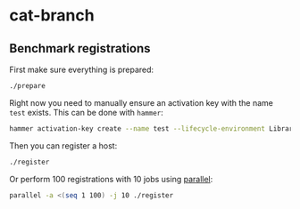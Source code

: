 # cat-branch

## Benchmark registrations

First make sure everything is prepared:

```bash
./prepare
```

Right now you need to manually ensure an activation key with the name `test` exists.
This can be done with `hammer`:

```bash
hammer activation-key create --name test --lifecycle-environment Library --content-view "Default Organization View" --organization "Default Organization"
```

Then you can register a host:

```bash
./register
```

Or perform 100 registrations with 10 jobs using [parallel](https://www.gnu.org/software/parallel/):

```bash
parallel -a <(seq 1 100) -j 10 ./register
```
